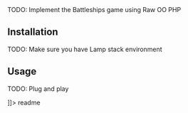 <snippet>
  <content><![CDATA[
# ${1:Project Name}

TODO: Implement the Battleships game using Raw OO PHP

## Installation

TODO: Make sure you have Lamp stack environment

## Usage

TODO: Plug and play

]]></content>
  <tabTrigger>readme</tabTrigger>
</snippet>

